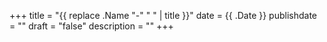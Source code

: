 +++
title = "{{ replace .Name "-" " " | title }}"
date = {{ .Date }}
publishdate = ""
draft = "false"
description = ""
+++
